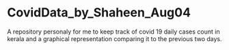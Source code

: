 # CovidData_by_Shaheen_Aug04
A repository personaly for me to keep track of covid 19 daily cases count in kerala and a graphical representation comparing it to the previous two days.
